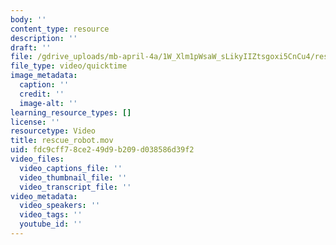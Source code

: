 ```yaml
---
body: ''
content_type: resource
description: ''
draft: ''
file: /gdrive_uploads/mb-april-4a/1W_Xlm1pWsaW_sLikyIIZtsgoxi5CnCu4/rescue_robot.mov
file_type: video/quicktime
image_metadata:
  caption: ''
  credit: ''
  image-alt: ''
learning_resource_types: []
license: ''
resourcetype: Video
title: rescue_robot.mov
uid: fdc9cff7-8ce2-49d9-b209-d038586d39f2
video_files:
  video_captions_file: ''
  video_thumbnail_file: ''
  video_transcript_file: ''
video_metadata:
  video_speakers: ''
  video_tags: ''
  youtube_id: ''
---
```

